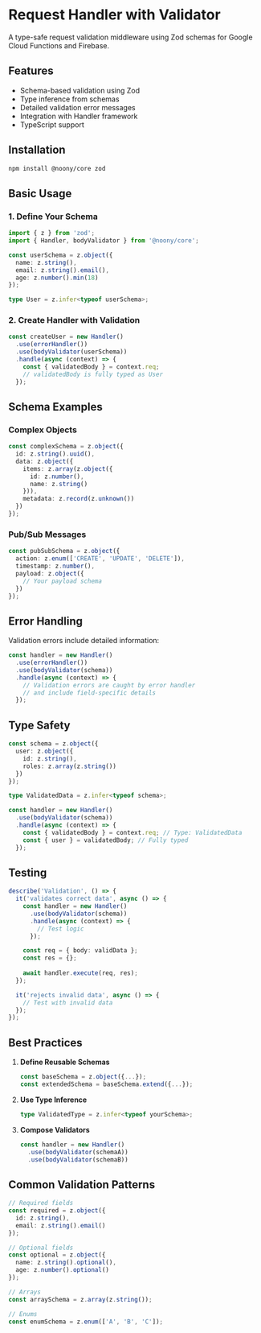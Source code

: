 # Request Handler with Validator

A type-safe request validation middleware using Zod schemas for Google Cloud Functions and Firebase.

## Features

- Schema-based validation using Zod
- Type inference from schemas
- Detailed validation error messages
- Integration with Handler framework
- TypeScript support

## Installation

```bash
npm install @noony/core zod
```

## Basic Usage

### 1. Define Your Schema

```typescript
import { z } from 'zod';
import { Handler, bodyValidator } from '@noony/core';

const userSchema = z.object({
  name: z.string(),
  email: z.string().email(),
  age: z.number().min(18)
});

type User = z.infer<typeof userSchema>;
```

### 2. Create Handler with Validation

```typescript
const createUser = new Handler()
  .use(errorHandler())
  .use(bodyValidator(userSchema))
  .handle(async (context) => {
    const { validatedBody } = context.req;
    // validatedBody is fully typed as User
  });
```

## Schema Examples

### Complex Objects

```typescript
const complexSchema = z.object({
  id: z.string().uuid(),
  data: z.object({
    items: z.array(z.object({
      id: z.number(),
      name: z.string()
    })),
    metadata: z.record(z.unknown())
  })
});
```

### Pub/Sub Messages

```typescript
const pubSubSchema = z.object({
  action: z.enum(['CREATE', 'UPDATE', 'DELETE']),
  timestamp: z.number(),
  payload: z.object({
    // Your payload schema
  })
});
```

## Error Handling

Validation errors include detailed information:

```typescript
const handler = new Handler()
  .use(errorHandler())
  .use(bodyValidator(schema))
  .handle(async (context) => {
    // Validation errors are caught by error handler
    // and include field-specific details
  });
```

## Type Safety

```typescript
const schema = z.object({
  user: z.object({
    id: z.string(),
    roles: z.array(z.string())
  })
});

type ValidatedData = z.infer<typeof schema>;

const handler = new Handler()
  .use(bodyValidator(schema))
  .handle(async (context) => {
    const { validatedBody } = context.req; // Type: ValidatedData
    const { user } = validatedBody; // Fully typed
  });
```

## Testing

```typescript
describe('Validation', () => {
  it('validates correct data', async () => {
    const handler = new Handler()
      .use(bodyValidator(schema))
      .handle(async (context) => {
        // Test logic
      });

    const req = { body: validData };
    const res = {};
    
    await handler.execute(req, res);
  });

  it('rejects invalid data', async () => {
    // Test with invalid data
  });
});
```

## Best Practices

1. **Define Reusable Schemas**
   ```typescript
   const baseSchema = z.object({...});
   const extendedSchema = baseSchema.extend({...});
   ```

2. **Use Type Inference**
   ```typescript
   type ValidatedType = z.infer<typeof yourSchema>;
   ```

3. **Compose Validators**
   ```typescript
   const handler = new Handler()
     .use(bodyValidator(schemaA))
     .use(bodyValidator(schemaB))
   ```

## Common Validation Patterns

```typescript
// Required fields
const required = z.object({
  id: z.string(),
  email: z.string().email()
});

// Optional fields
const optional = z.object({
  name: z.string().optional(),
  age: z.number().optional()
});

// Arrays
const arraySchema = z.array(z.string());

// Enums
const enumSchema = z.enum(['A', 'B', 'C']);
```
